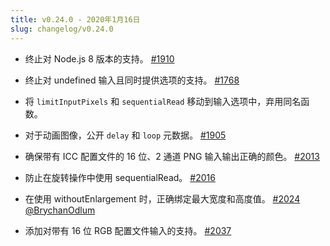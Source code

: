 ```yaml
---
title: v0.24.0 - 2020年1月16日
slug: changelog/v0.24.0
---
```


* 终止对 Node.js 8 版本的支持。
  [#1910](https://github.com/lovell/sharp/issues/1910)

* 终止对 undefined 输入且同时提供选项的支持。
  [#1768](https://github.com/lovell/sharp/issues/1768)

* 将 `limitInputPixels` 和 `sequentialRead` 移动到输入选项中，弃用同名函数。

* 对于动画图像，公开 `delay` 和 `loop` 元数据。
  [#1905](https://github.com/lovell/sharp/issues/1905)

* 确保带有 ICC 配置文件的 16 位、2 通道 PNG 输入输出正确的颜色。
  [#2013](https://github.com/lovell/sharp/issues/2013)

* 防止在旋转操作中使用 sequentialRead。
  [#2016](https://github.com/lovell/sharp/issues/2016)

* 在使用 withoutEnlargement 时，正确绑定最大宽度和高度值。
  [#2024](https://github.com/lovell/sharp/pull/2024)
  [@BrychanOdlum](https://github.com/BrychanOdlum)

* 添加对带有 16 位 RGB 配置文件输入的支持。
  [#2037](https://github.com/lovell/sharp/issues/2037)